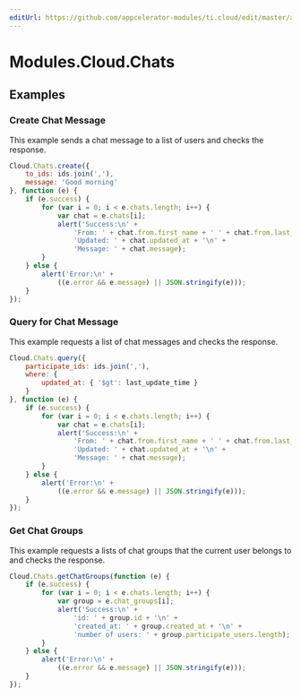 ```yaml
---
editUrl: https://github.com/appcelerator-modules/ti.cloud/edit/master/apidoc/Chats/Chats.yml
---
```

# Modules.Cloud.Chats

<TypeHeader/>

## Examples

### Create Chat Message

This example sends a chat message to a list of users and checks the response.

``` js
Cloud.Chats.create({
    to_ids: ids.join(','),
    message: 'Good morning'
}, function (e) {
    if (e.success) {
        for (var i = 0; i < e.chats.length; i++) {
            var chat = e.chats[i];
            alert('Success:\n' +
                'From: ' + chat.from.first_name + ' ' + chat.from.last_name + '\n' +
                'Updated: ' + chat.updated_at + '\n' +
                'Message: ' + chat.message);
        }
    } else {
        alert('Error:\n' +
            ((e.error && e.message) || JSON.stringify(e)));
    }
});
```

### Query for Chat Message

This example requests a list of chat messages and checks the response.

``` js
Cloud.Chats.query({
    participate_ids: ids.join(','),
    where: {
        updated_at: { '$gt': last_update_time }
    }
}, function (e) {
    if (e.success) {
        for (var i = 0; i < e.chats.length; i++) {
            var chat = e.chats[i];
            alert('Success:\n' +
                'From: ' + chat.from.first_name + ' ' + chat.from.last_name + '\n' +
                'Updated: ' + chat.updated_at + '\n' +
                'Message: ' + chat.message);
        }
    } else {
        alert('Error:\n' +
            ((e.error && e.message) || JSON.stringify(e)));
    }
});
```

### Get Chat Groups

This example requests a lists of chat groups that the current user belongs to and checks 
the response.

``` js
Cloud.Chats.getChatGroups(function (e) {
    if (e.success) {
        for (var i = 0; i < e.chats.length; i++) {
            var group = e.chat_groups[i];
            alert('Success:\n' +
                'id: ' + group.id + '\n' +
                'created_at: ' + group.created_at + '\n' +
                'number of users: ' + group.participate_users.length);
        }
    } else {
        alert('Error:\n' +
            ((e.error && e.message) || JSON.stringify(e)));
    }
});
```

<ApiDocs/>
